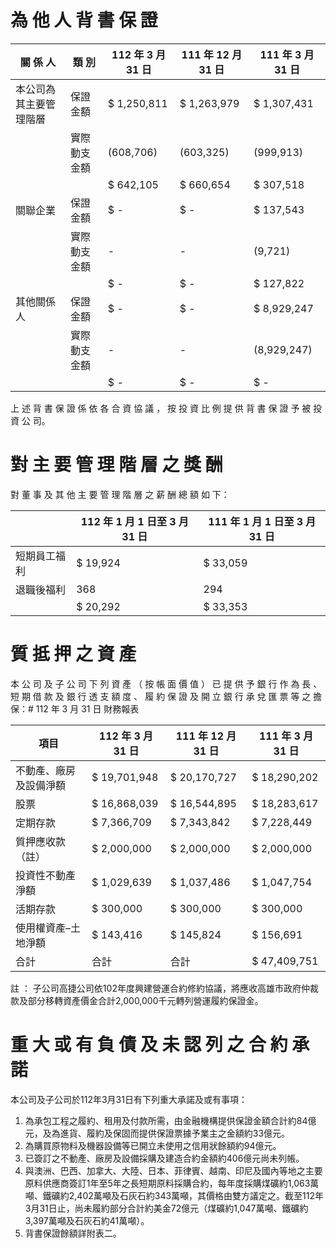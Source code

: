 # 為 他 人 背 書 保 證

|關 係 人|類 別|112 年 3 月 31 日|111 年 12 月 31 日|111 年 3 月 31 日|
|---|---|---|---|---|
|本公司為其主要管理階層|保證金額|$ 1,250,811|$ 1,263,979|$ 1,307,431|
| |實際動支金額|(608,706)|(603,325)|(999,913)|
| | |$ 642,105|$ 660,654|$ 307,518|
|關聯企業|保證金額|$ -|$ -|$ 137,543|
| |實際動支金額|-|-|(9,721)|
| | |$ -|$ -|$ 127,822|
|其他關係人|保證金額|$ -|$ -|$ 8,929,247|
| |實際動支金額|-|-|(8,929,247)|
| | |$ -|$ -|$ -|

上 述 背 書 保 證 係 依 各 合 資 協 議 ， 按 投 資 比 例 提 供 背 書 保 證 予 被 投 資 公 司。

# 對 主 要 管 理 階 層 之 獎 酬

對 董 事 及 其 他 主 要 管 理 階 層 之 薪 酬 總 額 如 下：

| |112 年 1 月 1 日至 3 月 31 日|111 年 1 月 1 日至 3 月 31 日|
|---|---|---|
|短期員工福利|$ 19,924|$ 33,059|
|退職後福利|368|294|
| |$ 20,292|$ 33,353|

# 質 抵 押 之 資 產

本 公 司 及 子 公 司 下 列 資 產 （ 按 帳 面 價 值 ） 已 提 供 予 銀 行 作 為 長 、 短 期 借 款 及 銀 行 透 支 額 度 、 履 約 保 證 及 開 立 銀 行 承 兌 匯 票 等 之 擔 保：# 112 年 3 月 31 日 財務報表

|項目|112 年 3 月 31 日|111 年 12 月 31 日|111 年 3 月 31 日|
|---|---|---|---|
|不動產、廠房及設備淨額|$ 19,701,948|$ 20,170,727|$ 18,290,202|
|股票|$ 16,868,039|$ 16,544,895|$ 18,283,617|
|定期存款|$ 7,366,709|$ 7,343,842|$ 7,228,449|
|質押應收款（註）|$ 2,000,000|$ 2,000,000|$ 2,000,000|
|投資性不動產淨額|$ 1,029,639|$ 1,037,486|$ 1,047,754|
|活期存款|$ 300,000|$ 300,000|$ 300,000|
|使用權資產–土地淨額|$ 143,416|$ 145,824|$ 156,691|
|合計|合計|合計|$ 47,409,751|

註 ： 子公司高捷公司依102年度興建營運合約修約協議，將應收高雄市政府仲裁款及部分移轉資產價金合計2,000,000千元轉列營運履約保證金。

# 重 大 或 有 負 債 及 未 認 列 之 合 約 承 諾

本公司及子公司於112年3月31日有下列重大承諾及或有事項：

1. 為承包工程之履約、租用及付款所需，由金融機構提供保證金額合計約84億元，及為進貨、履約及保固而提供保證票據予業主之金額約33億元。
2. 為購買原物料及機器設備等已開立未使用之信用狀餘額約94億元。
3. 已簽訂之不動產、廠房及設備採購及建造合約金額約406億元尚未列帳。
4. 與澳洲、巴西、加拿大、大陸、日本、菲律賓、越南、印尼及國內等地之主要原料供應商簽訂1年至5年之長短期原料採購合約，每年度採購煤礦約1,063萬噸、鐵礦約2,402萬噸及石灰石約343萬噸，其價格由雙方議定之。截至112年3月31日止，尚未履約部分合計約美金72億元（煤礦約1,047萬噸、鐵礦約3,397萬噸及石灰石約41萬噸）。
5. 背書保證餘額詳附表二。